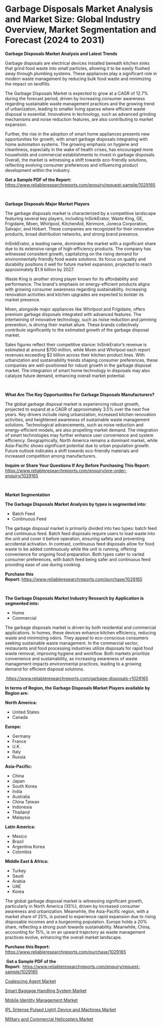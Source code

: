 <p><h1>Garbage Disposals Market Analysis and Market Size: Global Industry Overview, Market Segmentation and Forecast (2024 to 2031)</h1></p><p><strong>Garbage Disposals Market Analysis and Latest Trends</strong></p>
<p><p>Garbage disposals are electrical devices installed beneath kitchen sinks that grind food waste into small particles, allowing it to be easily flushed away through plumbing systems. These appliances play a significant role in modern waste management by reducing bulk food waste and minimizing the impact on landfills. </p><p>The Garbage Disposals Market is expected to grow at a CAGR of 12.7% during the forecast period, driven by increasing consumer awareness regarding sustainable waste management practices and the growing trend of urbanization, leading to smaller living spaces where efficient waste disposal is essential. Innovations in technology, such as advanced grinding mechanisms and noise reduction features, are also contributing to market expansion. </p><p>Further, the rise in the adoption of smart home appliances presents new opportunities for growth, with smart garbage disposals integrating with home automation systems. The growing emphasis on hygiene and cleanliness, especially in the wake of health crises, has encouraged more households and commercial establishments to invest in garbage disposals. Overall, the market is witnessing a shift towards eco-friendly solutions, reflecting evolving consumer preferences and influencing product development within the industry.</p></p>
<p><strong>Get a Sample PDF of the Report:&nbsp;</strong> <a href="https://www.reliableresearchreports.com/enquiry/request-sample/1029165?utm_campaign=33&utm_medium=2&utm_source=Github&utm_content=ia&utm_term=03122024&utm_id=garbage-disposals">https://www.reliableresearchreports.com/enquiry/request-sample/1029165</a></p>
<p>&nbsp;</p>
<p><strong>Garbage Disposals Major Market Players</strong></p>
<p><p>The garbage disposals market is characterized by a competitive landscape featuring several key players, including InSinkErator, Waste King, GE, Frigidaire, Moen, Whirlpool, KitchenAid, Kenmore, Joneca Corporation, Salvajor, and Hobart. These companies are recognized for their innovative products, broad distribution networks, and strong brand presence.</p><p>InSinkErator, a leading name, dominates the market with a significant share due to its extensive range of high-efficiency products. The company has witnessed consistent growth, capitalizing on the rising demand for environmentally friendly food waste solutions. Its focus on quality and durability positions it well for future market expansion, projected to reach approximately $1.9 billion by 2027.</p><p>Waste King is another strong player known for its affordability and performance. The brand's emphasis on energy-efficient products aligns with growing consumer awareness regarding sustainability. Increasing renovation activities and kitchen upgrades are expected to bolster its market presence.</p><p>Moen, alongside major appliances like Whirlpool and Frigidaire, offers premium garbage disposals integrated with advanced features. The intertwining of innovative technology, such as noise reduction and jamming prevention, is driving their market allure. These brands collectively contribute significantly to the estimated growth of the garbage disposal market.</p><p>Sales figures reflect their competitive stance: InSinkErator’s revenue is estimated at around $700 million, while Moen and Whirlpool each report revenues exceeding $2 billion across their kitchen product lines. With urbanization and sustainability trends shaping consumer preferences, these companies are well-positioned for robust growth in the garbage disposal market. The integration of smart home technology in disposals may also catalyze future demand, enhancing overall market potential.</p></p>
<p>&nbsp;</p>
<p><strong>What Are The Key Opportunities For Garbage Disposals Manufacturers?</strong></p>
<p><p>The global garbage disposal market is experiencing robust growth, projected to expand at a CAGR of approximately 3.5% over the next five years. Key drivers include rising urbanization, increased kitchen renovation activities, and heightened awareness of sustainable waste management solutions. Technological advancements, such as noise reduction and energy-efficient models, are also propelling market demand. The integration of smart technologies may further enhance user convenience and system efficiency. Geographically, North America remains a dominant market, while Asia-Pacific shows significant potential due to urban population growth. Future outlook indicates a shift towards eco-friendly materials and increased competition among manufacturers.</p></p>
<p><strong>Inquire or Share Your Questions If Any Before Purchasing This Report:</strong> <a href="https://www.reliableresearchreports.com/enquiry/pre-order-enquiry/1029165?utm_campaign=33&utm_medium=2&utm_source=Github&utm_content=ia&utm_term=03122024&utm_id=garbage-disposals">https://www.reliableresearchreports.com/enquiry/pre-order-enquiry/1029165</a></p>
<p>&nbsp;</p>
<p><strong>Market Segmentation</strong></p>
<p><strong>The Garbage Disposals Market Analysis by types is segmented into:</strong></p>
<p><ul><li>Batch Feed</li><li>Continuous Feed</li></ul></p>
<p><p>The garbage disposal market is primarily divided into two types: batch feed and continuous feed. Batch feed disposals require users to load waste into the unit and cover it before operation, ensuring safety and preventing accidental activation. In contrast, continuous feed disposals allow for food waste to be added continuously while the unit is running, offering convenience for ongoing food preparation. Both types cater to varied consumer preferences, with batch feed being safer and continuous feed providing ease of use during cooking.</p></p>
<p><strong>Purchase this Report:&nbsp;</strong><a href="https://www.reliableresearchreports.com/purchase/1029165?utm_campaign=33&utm_medium=2&utm_source=Github&utm_content=ia&utm_term=03122024&utm_id=garbage-disposals">https://www.reliableresearchreports.com/purchase/1029165</a></p>
<p>&nbsp;</p>
<p><strong>The Garbage Disposals Market Industry Research by Application is segmented into:</strong></p>
<p><ul><li>Home</li><li>Commercial</li></ul></p>
<p><p>The garbage disposals market is driven by both residential and commercial applications. In homes, these devices enhance kitchen efficiency, reducing waste and minimizing odors. They appeal to eco-conscious consumers seeking sustainable waste management. In the commercial sector, restaurants and food processing industries utilize disposals for rapid food waste removal, improving hygiene and workflow. Both markets prioritize convenience and sustainability, as increasing awareness of waste management impacts environmental practices, leading to a growing demand for efficient disposal solutions.</p></p>
<p><a href="https://www.reliableresearchreports.com/garbage-disposals-r1029165?utm_campaign=33&utm_medium=2&utm_source=Github&utm_content=ia&utm_term=03122024&utm_id=garbage-disposals">&nbsp;https://www.reliableresearchreports.com/garbage-disposals-r1029165</a></p>
<p><strong>In terms of Region, the Garbage Disposals Market Players available by Region are:</strong></p>
<p>
    <p> <strong> North America: </strong>
        <ul>
            <li>United States</li>
            <li>Canada</li>
        </ul>
        </p> 
    <p> <strong> Europe: </strong>
        <ul>
            <li>Germany</li>
            <li>France</li>
            <li>U.K.</li>
            <li>Italy</li>
            <li>Russia</li>
        </ul>
        </p> 
    <p> <strong> Asia-Pacific: </strong>
        <ul>
            <li>China</li>
            <li>Japan</li>
            <li>South Korea</li>
            <li>India</li>
            <li>Australia</li>
            <li>China Taiwan</li>
            <li>Indonesia</li>
            <li>Thailand</li>
            <li>Malaysia</li>
        </ul>
        </p> 
    <p> <strong> Latin America: </strong>
        <ul>
            <li>Mexico</li>
            <li>Brazil</li>
            <li>Argentina Korea</li>
            <li>Colombia</li>
        </ul>
        </p> 
    <p> <strong> Middle East & Africa: </strong>
        <ul>
            <li>Turkey</li>
            <li>Saudi</li>
            <li>Arabia</li>
            <li>UAE</li>
            <li>Korea</li>
        </ul>
    </p>
    </p>
<p><p>The global garbage disposal market is witnessing significant growth, particularly in North America (35%), driven by increased consumer awareness and urbanization. Meanwhile, the Asia-Pacific region, with a market share of 25%, is poised to experience rapid expansion due to rising disposable incomes and a burgeoning population. Europe holds a 20% share, reflecting a strong push towards sustainability. Meanwhile, China, accounting for 15%, is on an upward trajectory as waste management practices evolve, enhancing the overall market landscape.</p></p>
<p><strong>Purchase this Report: </strong><a href="https://www.reliableresearchreports.com/purchase/1029165?utm_campaign=33&utm_medium=2&utm_source=Github&utm_content=ia&utm_term=03122024&utm_id=garbage-disposals">https://www.reliableresearchreports.com/purchase/1029165</a></p>
<p>&nbsp;<strong>Get a Sample PDF of the Report:&nbsp;&nbsp;</strong><a href="https://www.reliableresearchreports.com/enquiry/request-sample/1029165?utm_campaign=33&utm_medium=2&utm_source=Github&utm_content=ia&utm_term=03122024&utm_id=garbage-disposals">https://www.reliableresearchreports.com/enquiry/request-sample/1029165</a></p>
<p><strong></strong></p>
<p><p><a href="https://github.com/antonioc6hal/Market-Research-Report-List-1/blob/main/coalescing-agent-market.md?utm_campaign=33&utm_medium=2&utm_source=Github&utm_content=ia&utm_term=03122024&utm_id=garbage-disposals">Coalescing Agent Market</a></p><p><a href="https://www.linkedin.com/pulse/smart-baggage-handling-system-market-trends-analysis-size-share-uriuc?utm_campaign=33&utm_medium=2&utm_source=Github&utm_content=ia&utm_term=03122024&utm_id=garbage-disposals">Smart Baggage Handling System Market</a></p><p><a href="https://www.linkedin.com/pulse/mobile-identity-management-market-indicators-size-regional-breakdown-it7kf?utm_campaign=33&utm_medium=2&utm_source=Github&utm_content=ia&utm_term=03122024&utm_id=garbage-disposals">Mobile Identity Management Market</a></p><p><a href="https://issuu.com/reportprime-2/docs/ipl-intense-pulsed-light-device-and-machines-marke?utm_campaign=33&utm_medium=2&utm_source=Github&utm_content=ia&utm_term=03122024&utm_id=garbage-disposals">IPL (Intense Pulsed Light) Device and Machines Market</a></p><p><a href="https://github.com/hammelximalschid/Market-Research-Report-List-1/blob/main/military-and-commercial-helicopters-market.md?utm_campaign=33&utm_medium=2&utm_source=Github&utm_content=ia&utm_term=03122024&utm_id=garbage-disposals">Military and Commercial Helicopters Market</a></p></p>